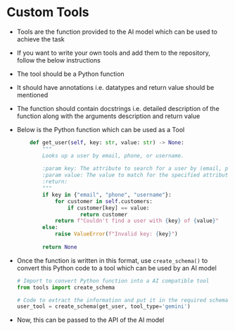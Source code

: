 # Custom Tools

- Tools are the function provided to the AI model which can be used to achieve the task

- If you want to write your own tools and add them to the repository, follow the below instructions

- The tool should be a Python function

- It should have annotations i.e. datatypes and return value should be mentioned

- The function should contain docstrings i.e. detailed description of the function along with the arguments description and return value

- Below is the Python function which can be used as a Tool

  ```python
      def get_user(self, key: str, value: str) -> None:
          """
          Looks up a user by email, phone, or username.
          
          :param key: The attribute to search for a user by (email, phone, or username).
          :param value: The value to match for the specified attribute.
          :return: 
          """
          if key in {"email", "phone", "username"}:
              for customer in self.customers:
                  if customer[key] == value:
                      return customer
              return f"Couldn't find a user with {key} of {value}"
          else:
              raise ValueError(f"Invalid key: {key}")
          
          return None
  ```

- Once the function is written in this format, use `create_schema()`  to convert this Python code to a tool which can be used by an AI model

  ```python
  # Import to convert Python function into a AI compatible tool
  from tools import create_schema
  
  # Code to extract the information and put it in the required schema
  user_tool = create_schema(get_user, tool_type='gemini')
  ```

- Now, this can be passed to the API of the AI model